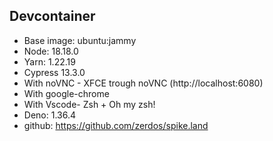 ## Devcontainer

- Base image: ubuntu:jammy
- Node: 18.18.0
- Yarn: 1.22.19
- Cypress 13.3.0
- With noVNC - XFCE trough noVNC (http://localhost:6080)
- With google-chrome
- With Vscode- Zsh + Oh my zsh!
- Deno: 1.36.4
- github: https://github.com/zerdos/spike.land
